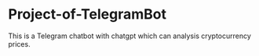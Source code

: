 # Project-of-TelegramBot
This is a Telegram chatbot with chatgpt which can analysis cryptocurrency prices.
